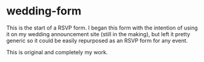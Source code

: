 # wedding-form

This is the start of a RSVP form.  I began this form with the intention of using it on my wedding announcement site (still in the making), but left it pretty generic so it could be easily repurposed as an RSVP form for any event.

This is original and completely my work.
